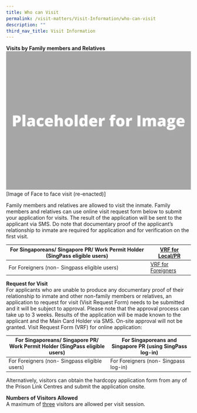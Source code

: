```yaml
---
title: Who can Visit
permalink: /visit-matters/Visit-Information/who-can-visit
description: ""
third_nav_title: Visit Information
---
```

**Visits by Family members and Relatives**<br>
![](/images/Placeholder%20for%20Image.png)
[Image of Face to face visit (re-enacted)]

Family members and relatives are allowed to visit the inmate. Family members and relatives can use online visit request form below to submit your application for visits. The result of the application will be sent to the applicant via SMS. Do note that documentary proof of the applicant’s relationship to inmate are required for application and for verification on the first visit.

|For Singaporeans/ Singapore PR/ Work Permit Holder (SingPass eligible users)| [VRF for Local/PR](https://form.gov.sg/#!/5fbb510b2bcec70011435e8b) | 
| -------- | -------- | 
| For Foreigners (non- Singpass eligible users)|[VRF for Foreigners](https://form.gov.sg/#!/5c88baed9a3a3c0010c18c70)|

**Request for Visit**<br>
 For applicants who are unable to produce any documentary proof of their relationship to inmate and other non-family members or relatives, an application to request for visit (Visit Request Form) needs to be submitted and it will be subject to approval. Please note that the approval process can take up to 3 weeks. Results of the application will be made known to the applicant and the Main Card Holder via SMS. On-site approval will not be granted.
Visit Request Form (VRF) for online application:

|For Singaporeans/ Singapore PR/ Work Permit Holder (SingPass eligible users)| For Singaporeans and Singapore PR (using SingPass log-in)| 
| -------- | -------- | 
| For Foreigners (non- Singpass eligible users)|For Foreigners (non- Singpass log-in)|

Alternatively, visitors can obtain the hardcopy application form from any of the Prison Link Centres and submit the application onsite.

**Numbers of Visitors Allowed**<br>
A maximum of <u>three</u> visitors are allowed per visit session.